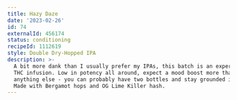 ```yaml
---
title: Hazy Daze
date: '2023-02-26'
id: 74
externalId: 456174
status: conditioning
recipeId: 1112619
style: Double Dry-Hopped IPA
description: >-
  A bit more dank than I usually prefer my IPAs, this batch is an experiment in
  THC infusion. Low in potency all around, expect a mood boost more than
  anything else - you can probably have two bottles and stay grounded in reality.
  Made with Bergamot hops and OG Lime Killer hash.
---
```

